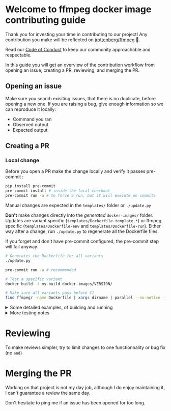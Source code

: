# Welcome to ffmpeg docker image contributing guide <!-- omit in toc -->

Thank you for investing your time in contributing to our project! Any contribution you make will be reflected on [jrottenberg/ffmpeg](https://github.com/jrottenberg/ffmpeg) :tada:.

Read our [Code of Conduct](./CODE_OF_CONDUCT.md) to keep our community approachable and respectable.

In this guide you will get an overview of the contribution workflow from opening an issue, creating a PR, reviewing, and merging the PR.


## Opening an issue

Make sure you search exisiting issues, that there is no duplicate, before opening a new one. If you are raising a bug, give enough information so we can reproduce it locally:

- Command you ran
- Observed output
- Expected output


## Creating a PR

### Local change

Before you open a PR make the change locally and verify it passes pre-commit :


```sh
pip install pre-commit
pre-commit install # inside the local checkout
pre-commit run -a # to force a run, but it will execute on commits
```

Manual changes are expected in the `templates/` folder or `./update.py`

__Don't__ make changes directly into the _generated_ `docker-images/` folder. Updates are variant specific (`templates/Dockerfile-template.*`) or ffmpeg specific (`templates/Dockerfile-env` and `templates/Dockerfile-run`). Either way after a change, run `./update.py` to regenerate all the Dockerfile files.

If you forget and don't have pre-commit configured, the pre-commit step will fail anyway.


```sh
# Generates the Dockerfile for all variants
./update.py

pre-commit run -a # recommended

# Test a specific variant
docker build -t my-build docker-images/VERSION/

# Make sure all variants pass before CI
find ffmpeg/ -name Dockerfile | xargs dirname | parallel --no-notice -j 4 --results logs docker build -t {} {}
```

<details><summary>Some detailed examples, of building and running</summary>

If you are not running the amd64 platform, you may need to pass in the --platform flag to build with docker desktop
- 7.1-ubuntu2404

```sh
$ ./update.py; time docker build --platform linux/amd64 -t ffmpeg-7.1-ubuntu2404-desktop-build docker-images/7.1/ubuntu2404
$ docker run -it --rm --entrypoint='bash' --platform="linux/amd64" ffmpeg-7.1-ubuntu2404-desktop-build:latest
```

- 7.1-ubuntu2404-edge

```sh
$ ./update.py; time docker build --platform linux/amd64 -t ffmpeg-7.1-ubuntu2404-edge-desktop-build docker-images/7.1/ubuntu2404-edge
$ docker run -it --rm --entrypoint='bash' --platform="linux/amd64" ffmpeg-7.1-ubuntu2404-edge-desktop-build:latest
```

-  7.1-nvidia2204 ( the older LTS one )

```sh
$ ./update.py; time docker build --no-cache --platform linux/amd64 -t ffmpeg-7.1-nvidia2204-desktop-build docker-images/7.1/nvidia2204
```

- 7.1-nvidia2404

```sh
$ ./update.py; time docker build --no-cache --platform linux/amd64 -t ffmpeg-7.1-nvidia2404-desktop-build docker-images/7.1/nvidia2404
```
```sh
$ ./update.py; docker build --no-cache --platform linux/amd64 -t ffmpeg-5.1-alpine320-desktop-build docker-images/5.1/alpine320
$ ./update.py; time docker build --no-cache --platform linux/amd64 -t ffmpeg-7.1-scratch320-desktop-build docker-images/7.1/scratch320
$ ./update.py; time docker build --no-cache --platform linux/amd64 -t ffmpeg-6.1-scratch320-desktop-build docker-images/6.1/scratch320
```

</details>

<details><summary>More testing notes</summary>


```
1: simply run the image: which should output the ffmpeg help
`docker run -it --rm --platform="linux/amd64" ffmpeg-7.1-ubuntu2404-desktop-build:latest`

2: now run the image in bash
`docker run -it --rm --entrypoint=bash --platform="linux/amd64" ffmpeg-7.1-ubuntu2404-desktop-build:latest`

In the bash shell, run the following commands
   $ ffmpeg
   $ ffmpeg -h
   $ ldd `which ffmpeg`
   $ for i in ogg amr vorbis theora mp3lame opus vpx xvid fdk x264 x265;do echo $i; find /usr/local/ -name *$i*;done
   $ ffmpeg -buildconf

3: Convert an avi file to an mp4 file.
   `docker run --rm -v $(pwd):$(pwd) -w $(pwd) --platform="linux/amd64" ffmpeg-7.1-ubuntu2404-desktop-build:latest -i drop_video_1.avi outfile/dv_converted.mp4`

4: Convert a asf file to an mp4
   `docker run --rm -v $(pwd):$(pwd) -w $(pwd) --platform="linux/amd64" ffmpeg-7.1-ubuntu2404-desktop-build:latest -i MU_2_Discharge_Bottle___Inlet_to_Discharge.asf outfile/mpu2_discharge_bottle_converted.mp4`

```

</details>

# Reviewing


To make reviews simpler, try to limit changes to one functionnality or bug fix (no `and`)


# Merging the PR


Working on that project is not my day job, although I do enjoy maintaining it, I can't guarantee a review the same day.

Don't hesitate to ping me if an issue has been opened for too long.
